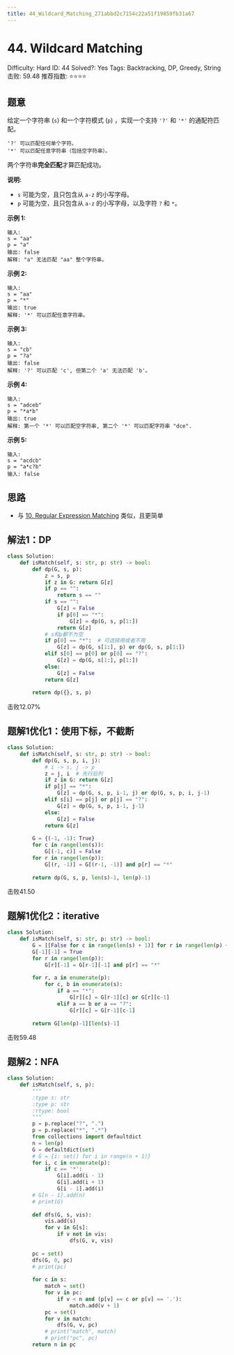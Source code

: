 ```yaml
---
title: 44_Wildcard_Matching_271abbd2c7154c22a51f19859fb31a67
---
```


# 44. Wildcard Matching

Difficulty: Hard
ID: 44
Solved?: Yes
Tags: Backtracking, DP, Greedy, String
击败: 59.48
推荐指数: ⭐⭐⭐⭐

[](https://leetcode.com/problems/wildcard-matching/)

## 题意

给定一个字符串 (`s`) 和一个字符模式 (`p`) ，实现一个支持 `'?'` 和 `'*'` 的通配符匹配。

```
'?' 可以匹配任何单个字符。
'*' 可以匹配任意字符串（包括空字符串）。
```

两个字符串**完全匹配**才算匹配成功。

**说明:**

- `s` 可能为空，且只包含从 `a-z` 的小写字母。
- `p` 可能为空，且只包含从 `a-z` 的小写字母，以及字符 `?` 和 `*`。

**示例 1:**

```
输入:
s = "aa"
p = "a"
输出: false
解释: "a" 无法匹配 "aa" 整个字符串。
```

**示例 2:**

```
输入:
s = "aa"
p = "*"
输出: true
解释: '*' 可以匹配任意字符串。
```

**示例 3:**

```
输入:
s = "cb"
p = "?a"
输出: false
解释: '?' 可以匹配 'c', 但第二个 'a' 无法匹配 'b'。
```

**示例 4:**

```
输入:
s = "adceb"
p = "*a*b"
输出: true
解释: 第一个 '*' 可以匹配空字符串, 第二个 '*' 可以匹配字符串 "dce".
```

**示例 5:**

```
输入:
s = "acdcb"
p = "a*c?b"
输入: false
```

## 思路

- 与 [10. Regular Expression Matching](10%20Regular%20Expression%20Matching%20d66accc7d2b84771b8dadad4ecd09a6d.md) 类似，且更简单

## 解法1：DP

```python
class Solution:
    def isMatch(self, s: str, p: str) -> bool:
        def dp(G, s, p):
            z = s, p
            if z in G: return G[z]
            if p == "":
                return s == ""
            if s == "":
                G[z] = False
                if p[0] == "*":
                    G[z] = dp(G, s, p[1:])
                return G[z]
            # s和p都不为空
            if p[0] == "*":  # 可选择用或者不用
                G[z] = dp(G, s[1:], p) or dp(G, s, p[1:])
            elif s[0] == p[0] or p[0] == "?":
                G[z] = dp(G, s[1:], p[1:])
            else:
                G[z] = False
            return G[z]
        
        return dp({}, s, p)
```

击败12.07%

## 题解1优化1：使用下标，不截断

```python
class Solution:
    def isMatch(self, s: str, p: str) -> bool:
        def dp(G, s, p, i, j):
            # i -> s, j -> p
            z = j, i  # 先行后列
            if z in G: return G[z]
            if p[j] == "*":
                G[z] = dp(G, s, p, i-1, j) or dp(G, s, p, i, j-1)
            elif s[i] == p[j] or p[j] == "?":
                G[z] = dp(G, s, p, i-1, j-1)
            else:
                G[z] = False
            return G[z]
        
        G = {(-1, -1): True}
        for c in range(len(s)):
            G[(-1, c)] = False
        for r in range(len(p)):
            G[(r, -1)] = G[(r-1, -1)] and p[r] == "*"
        
        return dp(G, s, p, len(s)-1, len(p)-1)
```

击败41.50

## 题解1优化2：iterative

```python
class Solution:
    def isMatch(self, s: str, p: str) -> bool:
        G = [[False for c in range(len(s) + 1)] for r in range(len(p) + 1)]
        G[-1][-1] = True
        for r in range(len(p)):
            G[r][-1] = G[r-1][-1] and p[r] == "*"
        
        for r, a in enumerate(p):
            for c, b in enumerate(s):
                if a == "*":
                    G[r][c] = G[r-1][c] or G[r][c-1]
                elif a == b or a == "?":
                    G[r][c] = G[r-1][c-1]
        
        return G[len(p)-1][len(s)-1]
```

击败59.48

## 题解2：NFA

```python
class Solution:
    def isMatch(self, s, p):
        """
        :type s: str
        :type p: str
        :rtype: bool
        """
        p = p.replace("?", ".")
        p = p.replace("*", ".*")
        from collections import defaultdict
        n = len(p)
        G = defaultdict(set)
        # G = {i: set() for i in range(n + 1)}
        for i, c in enumerate(p):
            if c == '*':
                G[i].add(i - 1)
                G[i].add(i + 1)
                G[i - 1].add(i)
        # G[n - 1].add(n)
        # print(G)
        
        def dfs(G, s, vis):
            vis.add(s)
            for v in G[s]:
                if v not in vis:
                    dfs(G, v, vis)
        
        pc = set()
        dfs(G, 0, pc)
        # print(pc)
        
        for c in s:
            match = set()
            for v in pc:
                if v < n and (p[v] == c or p[v] == '.'):
                    match.add(v + 1)
            pc = set()
            for v in match:
                dfs(G, v, pc)
            # print("match", match)
            # print("pc", pc)
        return n in pc
```